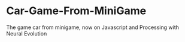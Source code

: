 # Car-Game-From-MiniGame
The game car from minigame, now on Javascript and Processing with Neural Evolution

